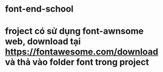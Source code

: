 # font-end-school
# froject có sử dụng font-awnsome web, download tại https://fontawesome.com/download và thả vào folder font trong project
